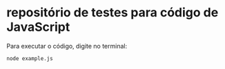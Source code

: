 # repositório de testes para código de JavaScript
Para executar o código, digite no terminal:
```
node example.js
```
